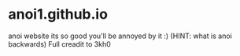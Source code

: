 # anoi1.github.io
anoi website
its so good you'll be annoyed by it :)
(HINT: what is anoi backwards)
Full creadit to 3kh0
